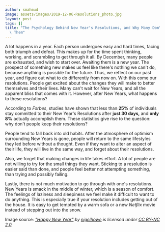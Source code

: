```yaml
---
author: smahmud
image: assets/images/2019-12-06-Resolutions_photo.jpg
layout: post
tags: []
title: "The Psychology Behind New Year's Resolutions, and Why Many Don\u2019t Fulfill\
  \ Them"
---
```


A lot happens in a year. Each person undergoes easy and hard times,
facing both triumph and defeat. This makes up for the time spent
thinking, working, and scrambling to get through it all. By December,
many people are exhausted, and wish to start over. Awaiting them is a
new year. The prospect of something new makes us feel like there's
nothing we can't do, because anything is possible for the future. Thus,
we reflect on our past year, and figure out what to do differently from
now on. With this come our resolutions. People get excited about the
changes they will make to better themselves and their lives. Many can't
wait for New Years, and all the apparent bliss that comes with it.
However, after New Years, what happens to these resolutions?

According to *Forbes*, studies have shown that less than **25%** of
individuals stay committed to their New Year\'s Resolutions after **just
30 days,** and **only 8%** actually accomplish them. These statistics
give rise to the question: why don't people keep their resolutions?

People tend to fall back into old habits. After the atmosphere of
optimism surrounding New Years is gone, people will return to the same
lifestyles they led before without a thought. Even if they want to alter
an aspect of their life, they will live in the same way, and forget
about their resolutions.

Also, we forget that making changes in life takes effort. A lot of
people are not willing to try for the small things they want. Sticking
to a resolution is easier said than done, and people feel better not
attempting something, than trying and possibly failing.

Lastly, there is not much motivation to go through with one's
resolutions. New Years is smack in the middle of winter, which is a
season of comfort. The feelings of laziness and sleepiness we feel make
it difficult to want to do anything. This is especially true if your
resolution includes getting out of the house. It is easy to get tempted
by a warm sofa or a new *Netflix* movie instead of stepping out into the
snow.

Image source: *[\"Happy New
Year\"](https://www.flickr.com/photos/40939157@N03/31609901167) by
[nigelhowe](https://www.flickr.com/photos/40939157@N03) is licensed
under [CC BY-NC 2.0
](https://creativecommons.org/licenses/by-nc/2.0/?ref=ccsearch&atype=rich)*
